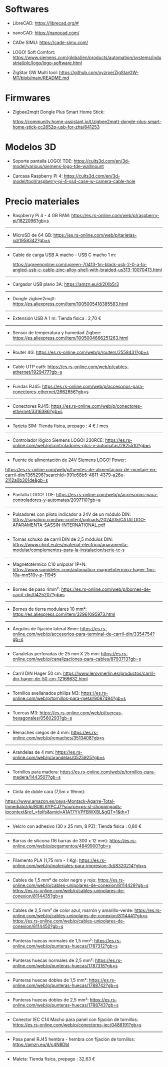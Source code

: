 # Softwares

- LibreCAD: https://librecad.org/#

- nanoCAD: https://nanocad.com/

- CADe SIMU: https://cade-simu.com/

- LOGO! Soft Comfort: https://www.siemens.com/global/en/products/automation/systems/industrial/plc/logo/logo-software.html

- ZigStar GW Multi tool: https://github.com/xyzroe/ZigStarGW-MT/blob/main/README.md


# Firmwares

- Zigbee2mqtt Dongle Plus Smart Home Stick:

  https://community.home-assistant.io/t/zigbee2mqtt-dongle-plus-smart-home-stick-cc2652p-usb-for-zha/641253


# Modelos 3D

- Soporte pantalla LOGO! TDE: https://cults3d.com/en/3d-model/various/siemens-logo-tde-wallmount

- Carcasa Raspberry Pi 4: https://cults3d.com/en/3d-model/tool/raspberry-pi-4-ssd-case-w-camera-cable-hole


# Precio materiales

-	Raspberry Pi 4 - 4 GB RAM: https://es.rs-online.com/web/p/raspberry-pi/1822096?gb=s
-----------------------------------------------------------------------------------------------------------------------------
-	MicroSD de 64 GB: https://es.rs-online.com/web/p/tarjetas-sd/1958342?gb=s
-----------------------------------------------------------------------------------------------------------------------------
- Cable de carga USB A macho - USB C macho 1 m:

  https://ugreenonline.com/ugreen-70413-1m-black-usb-2-0-a-to-angled-usb-c-cable-zinc-alloy-shell-with-braided-us313-10070413.html

-----------------------------------------------------------------------------------------------------------------------------
-	Cargador USB plano 3A: https://amzn.eu/d/2IXb5r3
-----------------------------------------------------------------------------------------------------------------------------
-	Dongle zigbee2mqtt: https://es.aliexpress.com/item/1005005418385583.html
-----------------------------------------------------------------------------------------------------------------------------
-	Extensión USB A 1 m: Tienda fisica : 2,70 €
-----------------------------------------------------------------------------------------------------------------------------
-	Sensor de temperatura y humedad Zigbee: https://es.aliexpress.com/item/1005004666251263.html
-----------------------------------------------------------------------------------------------------------------------------
-	Router 4G: https://es.rs-online.com/web/p/routers/2558431?gb=s
-----------------------------------------------------------------------------------------------------------------------------
-	Cable UTP cat5: https://es.rs-online.com/web/p/cables-ethernet/1929477?gb=s
-----------------------------------------------------------------------------------------------------------------------------
-	Fundas RJ45: https://es.rs-online.com/web/p/accesorios-para-conectores-ethernet/2662656?gb=s
-----------------------------------------------------------------------------------------------------------------------------
-	Conectores RJ45: https://es.rs-online.com/web/p/conectores-ethernet/3316386?gb=s
-----------------------------------------------------------------------------------------------------------------------------
-	Tarjeta SIM: Tienda fisica, prepago : 4 € / mes
-----------------------------------------------------------------------------------------------------------------------------
-	Controlador lógico Siemens LOGO! 230RCE: https://es.rs-online.com/web/p/controladores-plcs-y-automatas/2825510?gb=s
-----------------------------------------------------------------------------------------------------------------------------
-	Fuente de alimentación de 24V Siemens LOGO! Power:

  https://es.rs-online.com/web/p/fuentes-de-alimentacion-de-montaje-en-carril-din/1365296?searchId=991c68b5-4811-4379-a26e-2112a0b301de&gb=s

-----------------------------------------------------------------------------------------------------------------------------
-	Pantalla LOGO! TDE: https://es.rs-online.com/web/p/accesorios-para-controladores-y-automatas/2097110?gb=a
-----------------------------------------------------------------------------------------------------------------------------
-	Pulsadores con piloto indicador a 24V de un módulo DIN: https://sugalpro.com/wp-content/uploads/2024/05/CATALOGO-APARAMENTA-SASSIN-INTERNATIONAL.pdf
-----------------------------------------------------------------------------------------------------------------------------
-	Tomas schuko de carril DIN de 2,5 módulos DIN: https://www.chint.eu/es/material-electrico/aparamenta-modular/complementos-para-la-instalacion/serie-tc-s
-----------------------------------------------------------------------------------------------------------------------------
-	Magnetotérmico C10 unipolar 1P+N: https://www.sumidelec.com/automatico-magnetotermico-hager-1pn-10a-mn510v-p-11945
-----------------------------------------------------------------------------------------------------------------------------
-	Bornes de paso 4mm²: https://es.rs-online.com/web/p/bornes-de-carril-din/0425207?gb=s
-----------------------------------------------------------------------------------------------------------------------------
-	Bornes de tierra modulares 10 mm²: https://es.aliexpress.com/item/32961095973.html
-----------------------------------------------------------------------------------------------------------------------------
-	Ángulos de fijación lateral 8mm: https://es.rs-online.com/web/p/accesorios-para-terminal-de-carril-din/3354754?gb=s
-----------------------------------------------------------------------------------------------------------------------------
-	Canaletas perforadas de 25 mm X 25 mm: https://es.rs-online.com/web/p/canalizaciones-para-cables/8793713?gb=s
-----------------------------------------------------------------------------------------------------------------------------
-	Carril DIN Hager 50 cm: https://www.leroymerlin.es/productos/carril-din-hager-de-50-cm-12168632.html
-----------------------------------------------------------------------------------------------------------------------------
-	Tornillos avellanados philips M3: https://es.rs-online.com/web/p/tornillos-para-metal/9087494?gb=s
-----------------------------------------------------------------------------------------------------------------------------
-	Tuercas M3: https://es.rs-online.com/web/p/tuercas-hexagonales/0560293?gb=s
-----------------------------------------------------------------------------------------------------------------------------
-	Remaches ciegos de 4 mm: https://es.rs-online.com/web/p/remaches/3513408?gb=s
-----------------------------------------------------------------------------------------------------------------------------
-	Arandelas de 4 mm: https://es.rs-online.com/web/p/arandelas/0525925?gb=s
-----------------------------------------------------------------------------------------------------------------------------
-	Tornillos para madera: https://es.rs-online.com/web/p/tornillos-para-madera/1443507?gb=s
-----------------------------------------------------------------------------------------------------------------------------
-	Cinta de doble cara (7,5m x 19mm):

  https://www.amazon.es/ceys-Montack-Agarre-Total-Inmediato/dp/B08L6YPCJ7?source=ps-sl-shoppingads-lpcontext&ref_=fplfs&smid=A1AT7YVPFBWXBL&gQT=1&th=1
 
-----------------------------------------------------------------------------------------------------------------------------
-	Velcro con adhesivo (30 x 25 mm, 8 PZ): Tienda fisica : 0,80 €
-----------------------------------------------------------------------------------------------------------------------------
-	Barras de silicona (16 barras de 300 x 12 mm): https://es.rs-online.com/web/p/pegamentos/4849900?gb=s
-----------------------------------------------------------------------------------------------------------------------------
-	Filamento PLA (1,75 mm - 1 Kg): https://es.rs-online.com/web/p/materiales-para-impresion-3d/8320214?gb=s
-----------------------------------------------------------------------------------------------------------------------------
-	Cables de 1,5 mm² de color negro y rojo:
  https://es.rs-online.com/web/p/cables-unipolares-de-conexion/8114429?gb=s
  https://es.rs-online.com/web/p/cables-unipolares-de-conexion/8114435?gb=s
-----------------------------------------------------------------------------------------------------------------------------
-	Cables de 2,5 mm² de color azul, marrón y amarillo-verde:
  https://es.rs-online.com/web/p/cables-unipolares-de-conexion/8114441?gb=s
 	https://es.rs-online.com/web/p/cables-unipolares-de-conexion/8114450?gb=s
-----------------------------------------------------------------------------------------------------------------------------
-	Punteras huecas normales de 1,5 mm²: https://es.rs-online.com/web/p/punteras-huecas/1787312?gb=s
-----------------------------------------------------------------------------------------------------------------------------
-	Punteras huecas normales de 2,5 mm²: https://es.rs-online.com/web/p/punteras-huecas/1787318?gb=s
-----------------------------------------------------------------------------------------------------------------------------
-	Punteras huecas dobles de 1,5 mm²: https://es.rs-online.com/web/p/punteras-huecas/1788742?gb=s
-----------------------------------------------------------------------------------------------------------------------------
-	Punteras huecas dobles de 2,5 mm²: https://es.rs-online.com/web/p/punteras-huecas/1788743?gb=s
-----------------------------------------------------------------------------------------------------------------------------
-	Conector IEC C14 Macho para panel con fijación de tornillos: https://es.rs-online.com/web/p/conectores-iec/0488191?gb=s
-----------------------------------------------------------------------------------------------------------------------------
-	Pasa panel RJ45 hembra - hembra con fijación de tornillos: https://amzn.eu/d/c4N8Dbl
-----------------------------------------------------------------------------------------------------------------------------
-	Maleta: Tienda fisica, prepago : 32,63 €
